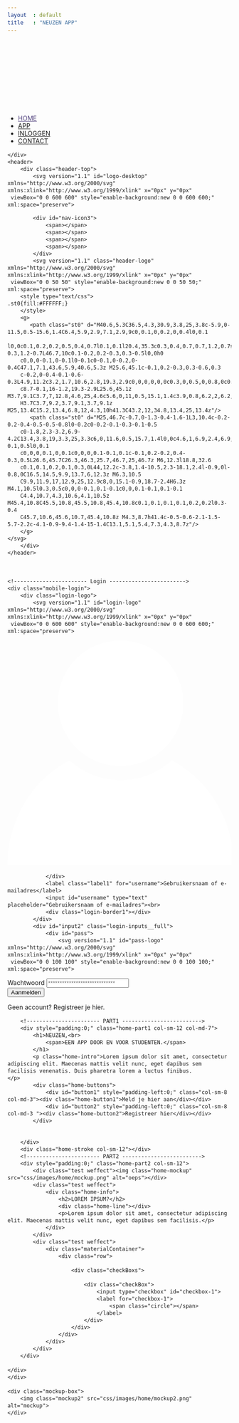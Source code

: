 ```yaml
---
layout  : default
title   : "NEUZEN APP"
---
```


<div class="container">
    <div id="preloader">
        <div class="image-loader">
		<div class="rect">
			<div class="dot d_i"></div>
			<div class="dot d_ii"></div>
		</div>
	</div>
	<svg xmlns="http://www.w3.org/2000/svg" version="1.1">
		<defs>
			<filter id="goo">
				<feGaussianBlur in="SourceGraphic" stdDeviation="6" result="blur" />
				<feColorMatrix in="blur" mode="matrix" values="1 0 0 0 0  0 1 0 0 0  0 0 1 0 0  0 0 0 15 -5" result="goo" />
				<feBlend in="SourceGraphic" in2="goo" />
			</filter>
		</defs>
	</svg>
    </div>
    <div class="home-overlay"></div>
    <!----------------------- Header ----------------------->
    <div class="header-homenav">
        <ul>
            <li><a style="color:#564781" href="#">HOME</a></li>
            <li><a href="app.html">APP</a></li>
            <li><a href="#"><span id="header-login">INLOGGEN</span></a></li>
            <li><a href="contact.html">CONTACT</a></li>
        </ul>
    
    </div>
    <header>
        <div class="header-top">
            <svg version="1.1" id="logo-desktop" xmlns="http://www.w3.org/2000/svg" xmlns:xlink="http://www.w3.org/1999/xlink" x="0px" y="0px"
	 viewBox="0 0 600 600" style="enable-background:new 0 0 600 600;" xml:space="preserve">
<style type="text/css">
	.st0{fill:#FFFFFF;}
</style>
<g id="Tekst">
	<g>
		<path class="st0" d="M103,494.8c0,6.1,1.4,13.2,2,19.2h-0.3l-4.7-11.1L89.1,481H76v49h12v-14.5c0-6.1-0.9-13.5-1.5-18.5h0.3
			l4.7,11l10.9,22H116v-49h-13V494.8z"/>
		<polygon class="st0" points="163,530 195,530 195,519 176,519 176,510 192,510 192,499 176,499 176,491 195,491 195,481 163,481 
					"/>
		<path class="st0" d="M269,507.5c0,8.8-2.4,12-7.6,12c-5.1,0-7.4-3.2-7.4-12V481h-13v25c0,16.8,6.9,24.7,20.7,24.7
			S282,522.8,282,506v-25h-13V507.5z"/>
		<polygon class="st0" points="327,491 345.6,491 326,521.8 326,530 362,530 362,519 341.5,519 362,488.4 362,481 327,481 		"/>
		<polygon class="st0" points="406,530 438,530 438,519 419,519 419,510 435,510 435,499 419,499 419,491 438,491 438,481 406,481 
					"/>
		<path class="st0" d="M512,481v13.8c0,6.1,0.9,13.2,1.5,19.2h-0.3l-4.7-11.1L497.6,481H484v49h13v-14.5c0-6.1-1.4-13.5-2-18.5h0.3
			l4.7,11l10.9,22H524v-49H512z"/>
		<path class="st0" d="M506.8,62.5c0.1-0.2,0.2-0.5,0.2-0.7c0.1-0.2,0.2-0.4,0.2-0.5l0.5-1.4c0-0.1,0-0.1,0.1-0.2
			c0.4-1.5,0.5-3.5,0.5-4.6c0-15.8-21.2-28.6-63.1-38C406.6,8.4,355.1,3.6,300,3.6c-55.5,0-107.1,4.7-145.2,13.3
			C112.9,26.3,91.7,39,91.7,54.7c0,1.4,0.2,2.8,0.6,4.3l0.3,1c0,0.1,0,0.1,0,0.2l0.1,0.2c0.9,2.5,2.3,5.1,4,7.1l0.4,0.5l188.7,326.8
			c3,5.2,8.3,8.2,14.3,8.2c6,0,11.3-3.1,14.3-8.2L503.8,67.4C505,65.8,506,64.4,506.8,62.5z M302.2,387.8c-0.5,0.8-1.3,1.3-2.2,1.3
			c-0.9,0-1.7-0.5-2.2-1.3L121.7,82.9c34.5,13.7,97.9,22.3,170.4,22.9l3.8,0c2.8,0,5.6,0,8.4,0l3.9,0c1.1,0,2.1,0,3.1,0l0.3,0
			c70.5-0.9,132.6-9.6,166.8-23.1L302.2,387.8z M300,95.3c-76.4,0-147.1-9.9-178.6-24.3h357.3C447.1,85.4,376.4,95.3,300,95.3z
			 M105.7,57c0.6-4.9,12.5-15.1,53.7-24.6c38.4-8.8,88.4-13.7,140.6-13.7c53.3,0,102.8,4.4,139.4,12.3c39.1,8.5,54.2,20.2,54.9,26
			H105.7z"/>
	</g>
</g>
<g id="logo">
</g>
</svg>


        
            <div id="nav-icon3">
                <span></span>
                <span></span>
                <span></span>
                <span></span>
            </div>
            <svg version="1.1" class="header-logo" xmlns="http://www.w3.org/2000/svg" xmlns:xlink="http://www.w3.org/1999/xlink" x="0px" y="0px"
	 viewBox="0 0 50 50" style="enable-background:new 0 0 50 50;" xml:space="preserve">
        <style type="text/css">
	.st0{fill:#FFFFFF;}
        </style>
        <g>
	       <path class="st0" d="M40.6,5.3C36.5,4.3,30.9,3.8,25,3.8c-5.9,0-11.5,0.5-15.6,1.4C6.4,5.9,2.9,7.1,2.9,9c0,0.1,0,0.2,0,0.4l0,0.1
		l0,0c0.1,0.2,0.2,0.5,0.4,0.7l0.1,0.1l20.4,35.3c0.3,0.4,0.7,0.7,1.2,0.7s1-0.3,1.2-0.7L46.7,10c0.1-0.2,0.2-0.3,0.3-0.5l0,0h0
		c0,0,0-0.1,0-0.1l0-0.1c0-0.1,0-0.2,0-0.4C47.1,7.1,43.6,5.9,40.6,5.3z M25.6,45.1c-0.1,0.2-0.3,0.3-0.6,0.3
		c-0.2,0-0.4-0.1-0.6-0.3L4.9,11.2c3.2,1.7,10.6,2.8,19.3,2.9c0,0,0,0,0,0c0.3,0,0.5,0,0.8,0c0.3,0,0.5,0,0.8,0c0,0,0,0,0.1,0
		c8.7-0.1,16-1.2,19.3-2.9L25.6,45.1z M3.7,9.1C3.7,7,12.8,4.6,25,4.6c5.6,0,11,0.5,15.1,1.4c3.9,0.8,6.2,2,6.2,3.1c0,0,0,0.1,0,0.2
		H3.7C3.7,9.2,3.7,9.1,3.7,9.1z M25,13.4C15.2,13.4,6.8,12,4.3,10h41.3C43.2,12,34.8,13.4,25,13.4z"/>
	       <path class="st0" d="M25,46.7c-0.7,0-1.3-0.4-1.6-1L3,10.4c-0.2-0.2-0.4-0.5-0.5-0.8l0-0.2c0-0.2-0.1-0.3-0.1-0.5
		c0-1.8,2.3-3.2,6.9-4.2C13.4,3.8,19,3.3,25,3.3c6,0,11.6,0.5,15.7,1.4l0,0c4.6,1,6.9,2.4,6.9,4.2c0,0.2,0,0.3-0.1,0.5l0,0.1
		c0,0,0,0.1,0,0.1c0,0,0,0.1-0.1,0.1c-0.1,0.2-0.2,0.4-0.3,0.5L26.6,45.7C26.3,46.3,25.7,46.7,25,46.7z M6,12.3l18.8,32.6
		c0.1,0.1,0.2,0.1,0.3,0L44,12.2c-3.8,1.4-10.5,2.3-18.1,2.4l-0.9,0l-0.8,0C16.5,14.5,9.9,13.7,6,12.3z M6.3,10.5
		C9.9,11.9,17,12.9,25,12.9c8,0,15.1-0.9,18.7-2.4H6.3z M4.1,10.5l0.3,0.5c0,0,0-0.1,0.1-0.1c0,0,0.1-0.1,0.1-0.1
		C4.4,10.7,4.3,10.6,4.1,10.5z M45.4,10.8C45.5,10.8,45.5,10.8,45.4,10.8c0.1,0.1,0.1,0.1,0.2,0.2l0.3-0.4
		C45.7,10.6,45.6,10.7,45.4,10.8z M4.3,8.7h41.4c-0.5-0.6-2.1-1.5-5.7-2.2c-4.1-0.9-9.4-1.4-15-1.4C13.1,5.1,5.4,7.3,4.3,8.7z"/>
        </g>
    </svg>
        </div>
    </header>
    
    
    
    <!----------------------- Login ------------------------>
    <div class="mobile-login">
        <div class="login-logo">
            <svg version="1.1" id="login-logo" xmlns="http://www.w3.org/2000/svg" xmlns:xlink="http://www.w3.org/1999/xlink" x="0px" y="0px"
	 viewBox="0 0 600 600" style="enable-background:new 0 0 600 600;" xml:space="preserve">
<style type="text/css">
	.st0{fill:#FFFFFF;}
</style>
<g>
	<g>
		<path class="st0" d="M590.6,96l-3.3-0.5l1.4-0.5H11.4l1.4,0.5l-3.3,1.4c-2.1-2.5-3.5-5.5-4.4-8l-0.4-1.5l0,0
			c-0.4-1.4-0.5-2.8-0.5-4.2c0-37.3,130-66.6,295.9-66.6s295.9,29.2,295.9,66.5c0,1.4-0.2,2.7-0.5,4.1l0,0l-0.4,1.3
			C594.1,91,592.6,93.5,590.6,96z M8.9,90h582.1c0.5-1,0.7-4.2,0.7-5.5c0-33.8-133.6-63.1-291.8-63.1S8.2,51,8.2,84.9
			C8.2,86.2,8.5,89,8.9,90z"/>
		<path class="st0" d="M8.6,100.4l-1.5-1.9c-2.1-2.5-3.8-5.7-4.9-8.8l-0.1-0.2l-0.4-1.5c-0.4-1.6-0.6-3.3-0.6-4.9
			C1.1,58.1,49,42,89.2,33C144.7,20.5,219.6,13.6,300,13.6c80.5,0,155.3,6.9,210.8,19.3c40.2,9,88.1,25.1,88.1,50.2
			c0,1.6-0.2,3.2-0.6,4.8l-0.4,1c-0.2,0.5-0.4,1.1-0.6,1.1h0.1l-0.1,0.5c-1,2.4-2.5,4.9-4.3,7.2l-1.3,1.7l-8.4-2.4H15.7L8.6,100.4z
			 M11.4,88h577.2c0.1-2,0.2-2.4,0.2-3c0-14.4-31.5-30.1-84.2-41.6C448.7,31.3,376.1,24.5,300,24.5c-165.3,0-288.8,32.4-288.8,60.9
			C11.2,85.9,11.3,86,11.4,88z"/>
	</g>
	<g>
		<path class="st0" d="M300,584C300,584,300,584,300,584c-5.8,0-10.9-3.3-13.8-8.3L9.2,95.9l3.3-2.4c25,30.2,145.9,52.1,287.4,52.1
			c141.6,0,262.4-22,287.4-52.2l3.3,2.3l-277,480C310.9,580.7,305.8,584,300,584z M18.9,104.3l270.8,469c2.1,3.7,6,5.9,10.3,5.9l0,0
			c4.3,0,8.1-2.2,10.3-5.9l270.8-469C542.2,131,429.5,149.6,300,149.6C170.5,149.6,57.8,131,18.9,104.3z"/>
		<path class="st0" d="M300,586.4c-6.9,0-13-3.5-16.4-9.5L5.2,94.8l7.9-5.5l1.8,2.1C39.4,121,159.3,142.5,300,142.5
			c140.7,0,260.6-21.5,285.1-51.1l1.8-2.1l7.9,5.5l-1.4,2.4l-277,479.7C313,582.9,306.9,586.4,300,586.4z M27.3,112.8l265.1,459.1
			c1.6,2.8,4.5,4.4,7.7,4.4c3.2,0,6.1-1.7,7.7-4.4l265.1-459.1C526,136.8,419.6,152.6,300,152.6C180.3,152.6,74,136.8,27.3,112.8z"
			/>
	</g>
	<g>
		<path class="st0" d="M300,149.6c-142.7,0-264.9-21.1-290.6-52.2L5.2,90h590.1l-4.6,7.1C564.9,128.5,442.7,149.6,300,149.6z
			 M11.4,95l1.4,0.5c24.8,29.9,145.7,50.9,287.2,50.9c141.6,0,262.4-20.5,287.4-50.8l1.2-0.7H11.4z"/>
		<path class="st0" d="M300,152.6C153.5,152.6,34.5,130.4,8.5,99l-0.3-0.5L3.1,88h595l-5.8,11C566.2,130.6,446.5,152.6,300,152.6z
			 M18.9,97c31,27,146.4,46.3,281.1,46.3c135,0,250.5-19.3,281.4-46.3H18.9z"/>
	</g>
</g>
</svg>
        </div>
        <div class="login-inputs">
            <div id="input1" class="login-inputs__full">
                <div id="user">
                    <svg version="1.1" id="user-logo" xmlns="http://www.w3.org/2000/svg" xmlns:xlink="http://www.w3.org/1999/xlink" x="0px" y="0px"
	 viewBox="0 0 100 100" style="enable-background:new 0 0 100 100;" xml:space="preserve">
<style type="text/css">
	.st0{fill:#FFFFFF;}
</style>
<g>
	<path class="st0" d="M0,100c0-4.9,0.6-9.7,2-14.4c4-13.8,12.1-24.5,24.7-31.7c0.7-0.4,1.2-0.3,1.8,0.2c5.3,4.5,11.4,7.2,18.4,7.9
		c9.8,1,18.4-1.8,25.9-8.1c0.2-0.1,0.4-0.3,0.6-0.5c9.2,5,16.2,12.1,21.1,21.2c4.3,7.9,6.4,16.3,6.4,25.4C67.2,100,33.7,100,0,100z"
		/>
	<path class="st0" d="M50.5,0c15.4,0,27.9,12.5,28,27.8c0,15.7-12.5,28.3-28.4,28.1c-15.5-0.1-27.6-12.9-27.6-27.8
		C22.5,12.4,34.8,0,50.5,0z"/>
</g>
</svg>

                </div>
                <label class="label1" for="username">Gebruikersnaam of e-mailadres</label>
                <input id="username" type="text" placeholder="Gebruikersnaam of e-mailadres"><br>
                <div class="login-border1"></div>
            </div>
            <div id="input2" class="login-inputs__full">
                <div id="pass">
                    <svg version="1.1" id="pass-logo" xmlns="http://www.w3.org/2000/svg" xmlns:xlink="http://www.w3.org/1999/xlink" x="0px" y="0px"
	 viewBox="0 0 100 100" style="enable-background:new 0 0 100 100;" xml:space="preserve">
<style type="text/css">
	.st0{fill:#FFFFFF;}
</style>
<g>
	<path class="st0" d="M84.7,100c-23.2,0-46.3,0-69.5,0c-0.1-0.1-0.2-0.2-0.3-0.2c-4.1-1.1-6.5-4.2-6.5-8.4c0-13.7,0-27.4,0-41.2
		c0-0.6,0-1.1,0.1-1.7c0.8-4.2,4.1-7,8.5-7c1.3,0,2.6,0,3.9,0c0-4.1,0-8,0-11.9c0-2.8,0.3-5.6,1-8.3C25.4,8.5,37.6-1.2,52.8,0.1
		c6.3,0.6,11.9,3,16.6,7.3c5.8,5.3,9.2,11.9,9.6,19.8c0.2,4.4,0.1,8.8,0.2,13.3c0,0.4,0,0.8,0,1.2c1.5,0,2.9,0,4.2,0
		c3.7,0,7,2.6,7.9,6.2c0.2,0.8,0.3,1.7,0.3,2.6c0,13.6,0,27.2,0,40.8c0,3.8-1.9,6.8-5.2,8.2C85.9,99.6,85.3,99.8,84.7,100z
		 M66.6,41.6c0-3.1,0-6,0-9c0-2,0-4.1-0.2-6.1c-1-7.4-7.7-13.6-15.2-14c-9.9-0.5-17.8,7-17.8,16.9c0,3.7,0,7.4,0,11.1
		c0,0.3,0,0.7,0,1C44.5,41.6,55.5,41.6,66.6,41.6z"/>
</g>
</svg>
                </div>
                <label class="label2" for="username">Wachtwoord</label>
                <input id="password" type="password" placeholder="*****************************"><br>
                <div class="login-border2"></div>
            </div>
        </div>
        <div class="login-buttonwrapper">
            <div id="button3" style="padding-left:0;" class="grid__column-12"><input type="submit" value="Aanmelden" class="login-button"></input></div>
        </div>
        <div class="login-register">
            <p>Geen account? <span>Registreer je hier.</span></p>
        </div>
        <div class="login-stroke"></div>
    </div>
    <!----------------------- Body ------------------------->
    <div id="mobile-height" class="col-sm-12">
        
        <!----------------------- PART1 ------------------------->
        <div style="padding:0;" class="home-part1 col-sm-12 col-md-7">
            <h1>NEUZEN,<br> 
                <span>EEN APP DOOR EN VOOR STUDENTEN.</span>
            </h1>
            <p class="home-intro">Lorem ipsum dolor sit amet, consectetur adipiscing elit. Maecenas mattis velit nunc, eget dapibus sem facilisis venenatis. Duis pharetra lorem a luctus finibus.         </p>
            <div class="home-buttons">
                <div id="button1" style="padding-left:0;" class="col-sm-8 col-md-3"><div class="home-button1">Meld je hier aan</div></div>
                <div id="button2" style="padding-left:0;" class="col-sm-8 col-md-3 "><div class="home-button2">Registreer hier</div></div>
            </div>

            
        </div>
        <div class="home-stroke col-sm-12"></div>
        <!----------------------- PART2 ------------------------->
        <div style="padding:0;" class="home-part2 col-sm-12">
            <div class="test weffect"><img class="home-mockup" src="css/images/home/mockup.png" alt="oeps"></div>
            <div class="test weffect">
                <div class="home-info">
                    <h2>LOREM IPSUM?</h2>
                    <div class="home-line"></div>
                    <p>Lorem ipsum dolor sit amet, consectetur adipiscing elit. Maecenas mattis velit nunc, eget dapibus sem facilisis.</p>
                </div>
            </div>
            <div class="test weffect">
                <div class="materialContainer">
                    <div class="row">

                        <div class="checkBoxs">

                            <div class="checkBox">
                                <input type="checkbox" id="checkbox-1">
                                <label for="checkbox-1">
                                    <span class="circle"></span>
                                </label>
                            </div>
                        </div>
                    </div>
                </div>
            </div>
        </div>
        
    </div>
    </div>
    
    <div class="mockup-box">
        <img class="mockup2" src="css/images/home/mockup2.png" alt="mockup">
    </div>
